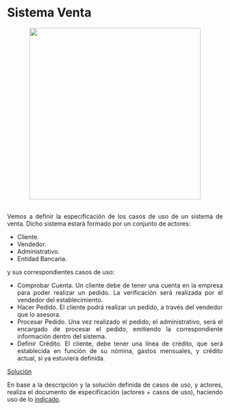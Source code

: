 <div align="justify">

# Sistema Venta

<div align="center">
  <img src="https://conceptodefinicion.de/wp-content/uploads/2014/02/Venta-2.jpg" width="400px" >
</div>

</br>

  Vemos a definir la especificación de los casos de uso de un sistema de venta. Dicho sistema estará formado por un conjunto de actores:
  - Cliente.
  - Vendedor.
  - Administrativo.
  - Entidad Bancaria.


  y sus correspondientes casos de uso:
  - Comprobar Cuenta. Un cliente debe de tener una cuenta en la empresa para poder realizar un pedido. La verificación será realizada por el vendedor del establecimiento.
  - Hacer Pedido. El cliente podrá realizar un pedido, a través del vendedor que lo asesora.
  - Procesar Pedido. Una vez realizado el pedido, el administrativo, será el encargado de procesar el pedido, emitiendo la correspondiente información dentro del sistema.
  - Definir Crédito. El cliente, debe tener una línea de crédito, que será establecida en función de su nómina, gastos mensuales, y crédito actual, si ya estuviera definida.


[Solución](https://viewer.diagrams.net/?highlight=0000ff&nav=1&title=material-telefonico.drawio#Uhttps%3A%2F%2Fdrive.google.com%2Fuc%3Fid%3D128sSTn9yhE7N6pwfrIS31nQVu8ZXaiaK%26export%3Ddownload)

En base a la descripción y la solución definida de casos de uso, y actores, realiza el documento de especificación (actores + casos de uso), haciendo uso de lo [indicado](../ESTRUCTURACION-ESPECIFICACION-CASO-USO.md).
